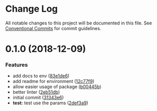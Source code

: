 # Change Log

All notable changes to this project will be documented in this file.
See [Conventional Commits](https://conventionalcommits.org) for commit guidelines.

# 0.1.0 (2018-12-09)


### Features

* add docs to env ([83e1de6](https://github.com/Dapp-Stack/Dapp-Stack/commit/83e1de6))
* add readme for environment ([12c77f9](https://github.com/Dapp-Stack/Dapp-Stack/commit/12c77f9))
* allow easier usage of package ([b00445b](https://github.com/Dapp-Stack/Dapp-Stack/commit/b00445b))
* better linter ([2eb51db](https://github.com/Dapp-Stack/Dapp-Stack/commit/2eb51db))
* initial commit ([31343e6](https://github.com/Dapp-Stack/Dapp-Stack/commit/31343e6))
* **test:** test use the params ([2def3a9](https://github.com/Dapp-Stack/Dapp-Stack/commit/2def3a9))
